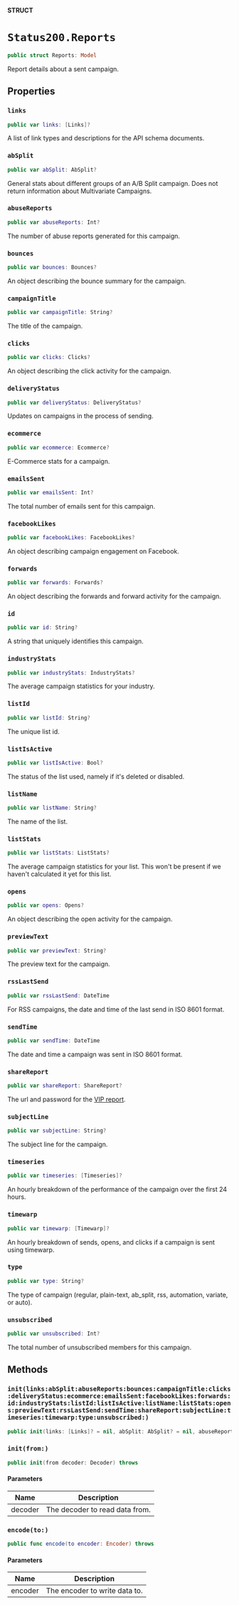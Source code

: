**STRUCT**

# `Status200.Reports`

```swift
public struct Reports: Model
```

Report details about a sent campaign.

## Properties
### `links`

```swift
public var links: [Links]?
```

A list of link types and descriptions for the API schema documents.

### `abSplit`

```swift
public var abSplit: AbSplit?
```

General stats about different groups of an A/B Split campaign. Does not return information about Multivariate Campaigns.

### `abuseReports`

```swift
public var abuseReports: Int?
```

The number of abuse reports generated for this campaign.

### `bounces`

```swift
public var bounces: Bounces?
```

An object describing the bounce summary for the campaign.

### `campaignTitle`

```swift
public var campaignTitle: String?
```

The title of the campaign.

### `clicks`

```swift
public var clicks: Clicks?
```

An object describing the click activity for the campaign.

### `deliveryStatus`

```swift
public var deliveryStatus: DeliveryStatus?
```

Updates on campaigns in the process of sending.

### `ecommerce`

```swift
public var ecommerce: Ecommerce?
```

E-Commerce stats for a campaign.

### `emailsSent`

```swift
public var emailsSent: Int?
```

The total number of emails sent for this campaign.

### `facebookLikes`

```swift
public var facebookLikes: FacebookLikes?
```

An object describing campaign engagement on Facebook.

### `forwards`

```swift
public var forwards: Forwards?
```

An object describing the forwards and forward activity for the campaign.

### `id`

```swift
public var id: String?
```

A string that uniquely identifies this campaign.

### `industryStats`

```swift
public var industryStats: IndustryStats?
```

The average campaign statistics for your industry.

### `listId`

```swift
public var listId: String?
```

The unique list id.

### `listIsActive`

```swift
public var listIsActive: Bool?
```

The status of the list used, namely if it's deleted or disabled.

### `listName`

```swift
public var listName: String?
```

The name of the list.

### `listStats`

```swift
public var listStats: ListStats?
```

The average campaign statistics for your list. This won't be present if we haven't calculated it yet for this list.

### `opens`

```swift
public var opens: Opens?
```

An object describing the open activity for the campaign.

### `previewText`

```swift
public var previewText: String?
```

The preview text for the campaign.

### `rssLastSend`

```swift
public var rssLastSend: DateTime
```

For RSS campaigns, the date and time of the last send in ISO 8601 format.

### `sendTime`

```swift
public var sendTime: DateTime
```

The date and time a campaign was sent in ISO 8601 format.

### `shareReport`

```swift
public var shareReport: ShareReport?
```

The url and password for the [VIP report](https://mailchimp.com/help/share-a-campaign-report/).

### `subjectLine`

```swift
public var subjectLine: String?
```

The subject line for the campaign.

### `timeseries`

```swift
public var timeseries: [Timeseries]?
```

An hourly breakdown of the performance of the campaign over the first 24 hours.

### `timewarp`

```swift
public var timewarp: [Timewarp]?
```

An hourly breakdown of sends, opens, and clicks if a campaign is sent using timewarp.

### `type`

```swift
public var type: String?
```

The type of campaign (regular, plain-text, ab_split, rss, automation, variate, or auto).

### `unsubscribed`

```swift
public var unsubscribed: Int?
```

The total number of unsubscribed members for this campaign.

## Methods
### `init(links:abSplit:abuseReports:bounces:campaignTitle:clicks:deliveryStatus:ecommerce:emailsSent:facebookLikes:forwards:id:industryStats:listId:listIsActive:listName:listStats:opens:previewText:rssLastSend:sendTime:shareReport:subjectLine:timeseries:timewarp:type:unsubscribed:)`

```swift
public init(links: [Links]? = nil, abSplit: AbSplit? = nil, abuseReports: Int? = nil, bounces: Bounces? = nil, campaignTitle: String? = nil, clicks: Clicks? = nil, deliveryStatus: DeliveryStatus? = nil, ecommerce: Ecommerce? = nil, emailsSent: Int? = nil, facebookLikes: FacebookLikes? = nil, forwards: Forwards? = nil, id: String? = nil, industryStats: IndustryStats? = nil, listId: String? = nil, listIsActive: Bool? = nil, listName: String? = nil, listStats: ListStats? = nil, opens: Opens? = nil, previewText: String? = nil, rssLastSend: Date? = nil, sendTime: Date? = nil, shareReport: ShareReport? = nil, subjectLine: String? = nil, timeseries: [Timeseries]? = nil, timewarp: [Timewarp]? = nil, type: String? = nil, unsubscribed: Int? = nil)
```

### `init(from:)`

```swift
public init(from decoder: Decoder) throws
```

#### Parameters

| Name | Description |
| ---- | ----------- |
| decoder | The decoder to read data from. |

### `encode(to:)`

```swift
public func encode(to encoder: Encoder) throws
```

#### Parameters

| Name | Description |
| ---- | ----------- |
| encoder | The encoder to write data to. |
